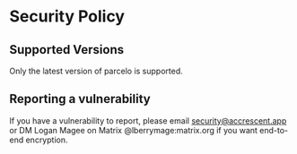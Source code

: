 <!--
Copyright 2023-2024 Logan Magee

SPDX-License-Identifier: AGPL-3.0-only
-->

# Security Policy

## Supported Versions

Only the latest version of parcelo is supported.

## Reporting a vulnerability

If you have a vulnerability to report, please email <security@accrescent.app> or
DM Logan Magee on Matrix @lberrymage:matrix.org if you want end-to-end
encryption.

